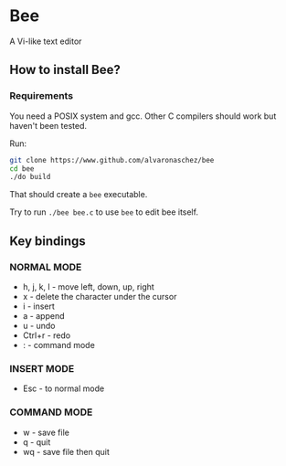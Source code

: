 # Bee

A Vi-like text editor

## How to install Bee?

### Requirements

You need a POSIX system and gcc. Other C compilers should work but haven't been tested.

Run:
``` sh
git clone https://www.github.com/alvaronaschez/bee
cd bee
./do build
```

That should create a `bee` executable.

Try to run `./bee bee.c` to use `bee` to edit bee itself.

## Key bindings

### NORMAL MODE

- h, j, k, l - move left, down, up, right
- x - delete the character under the cursor
- i - insert
- a - append
- u - undo
- Ctrl+r - redo
- : - command mode

### INSERT MODE

- Esc - to normal mode

### COMMAND MODE

- w - save file
- q - quit
- wq - save file then quit


